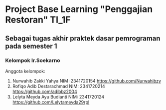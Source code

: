 # Project Base Learning "Penggajian Restoran" TI_1F
## Sebagai tugas akhir praktek dasar pemrograman pada semester 1
### Kelompok Ir.Soekarno
Anggota kelompok:
1. Nurwahib Zakki Yahya NIM :2341720154
https://github.com/Nurwahibzy
2. Rofiqo Adib Destarachmad NIM: 2341720214
https://github.com/adibbz2004
3. Lelyta Meyda Ayu Budianti NIM: 2341720124
https://github.com/Lelytameyda29rpl

